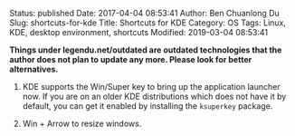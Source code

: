 Status: published
Date: 2017-04-04 08:53:41
Author: Ben Chuanlong Du
Slug: shortcuts-for-kde
Title: Shortcuts for KDE
Category: OS
Tags: Linux, KDE, desktop environment, shortcuts
Modified: 2019-03-04 08:53:41

**Things under legendu.net/outdated are outdated technologies that the author does not plan to update any more. Please look for better alternatives.**

1. KDE supports the Win/Super key to bring up the application launcher now.
    If you are on an older KDE distributions which does not have it by default,
    you can get it enabled by installing the `ksuperkey` package.

2. Win + Arrow to resize windows.